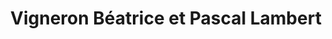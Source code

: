 ---
title: "Vigneron Béatrice et Pascal Lambert"
url: /cravant-les-coteaux/vigneron-beatrice-et-pascal-lambert/
shop: Spirituosen
---